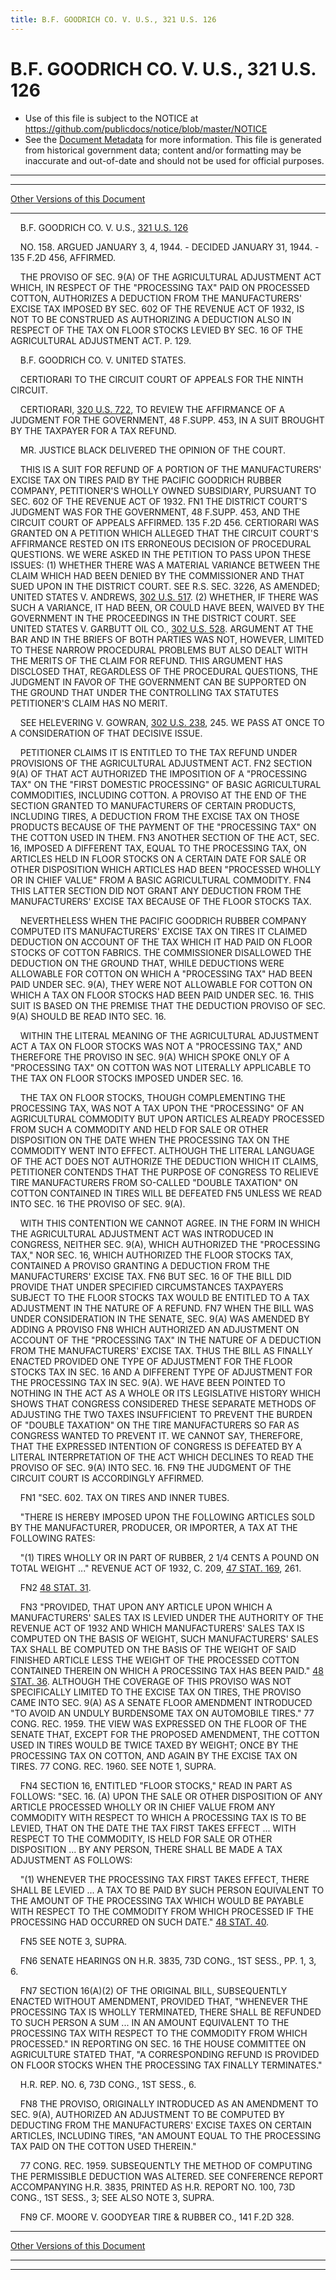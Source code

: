 ```yaml
---
title: B.F. GOODRICH CO. V. U.S., 321 U.S. 126
---
```


# B.F. GOODRICH CO. V. U.S., 321 U.S. 126

* Use of this file is subject to the NOTICE at https://github.com/publicdocs/notice/blob/master/NOTICE
* See the [Document Metadata](../../../index.md) for more information.
  This file is generated from historical government data; content and/or formatting may be inaccurate and out-of-date and should not be used for official purposes.

----------
----------

[Other Versions of this Document](https://publicdocs.github.io/go/links?ns=uslm-x&ref=%2Fus%2Fcourts%2Fscotus%2FusReporter%2F321%2F126)

----------

    B.F. GOODRICH CO. V. U.S., [321 U.S. 126][/us/courts/scotus/usReporter/321/126]

    NO. 158.  ARGUED JANUARY 3, 4, 1944.  - DECIDED JANUARY 31, 1944.  - 135 F.2D 456, AFFIRMED.

    THE PROVISO OF SEC. 9(A) OF THE AGRICULTURAL ADJUSTMENT ACT WHICH, IN RESPECT OF THE "PROCESSING TAX" PAID ON PROCESSED COTTON, AUTHORIZES A DEDUCTION FROM THE MANUFACTURERS' EXCISE TAX IMPOSED BY SEC. 602 OF THE REVENUE ACT OF 1932, IS NOT TO BE CONSTRUED AS AUTHORIZING A DEDUCTION ALSO IN RESPECT OF THE TAX ON FLOOR STOCKS LEVIED BY SEC. 16 OF THE AGRICULTURAL ADJUSTMENT ACT.  P. 129.

    B.F. GOODRICH CO. V. UNITED STATES.

    CERTIORARI TO THE CIRCUIT COURT OF APPEALS FOR THE NINTH CIRCUIT.

    CERTIORARI, [320 U.S. 722][/us/courts/scotus/usReporter/320/722], TO REVIEW THE AFFIRMANCE OF A JUDGMENT FOR THE GOVERNMENT, 48 F.SUPP.  453, IN A SUIT BROUGHT BY THE TAXPAYER FOR A TAX REFUND.

    MR. JUSTICE BLACK DELIVERED THE OPINION OF THE COURT.

    THIS IS A SUIT FOR REFUND OF A PORTION OF THE MANUFACTURERS' EXCISE TAX ON TIRES PAID BY THE PACIFIC GOODRICH RUBBER COMPANY, PETITIONER'S WHOLLY OWNED SUBSIDIARY, PURSUANT TO SEC. 602 OF THE REVENUE ACT OF 1932.  FN1  THE DISTRICT COURT'S JUDGMENT WAS FOR THE GOVERNMENT, 48 F.SUPP.  453, AND THE CIRCUIT COURT OF APPEALS AFFIRMED.  135 F.2D 456.  CERTIORARI WAS GRANTED ON A PETITION WHICH ALLEGED THAT THE CIRCUIT COURT'S AFFIRMANCE RESTED ON ITS ERRONEOUS DECISION OF PROCEDURAL QUESTIONS.  WE WERE ASKED IN THE PETITION TO PASS UPON THESE ISSUES:  (1)  WHETHER THERE WAS A MATERIAL VARIANCE BETWEEN THE CLAIM WHICH HAD BEEN DENIED BY THE COMMISSIONER AND THAT SUED UPON IN THE DISTRICT COURT.  SEE R.S. SEC. 3226, AS AMENDED; UNITED STATES V. ANDREWS, [302 U.S. 517][/us/courts/scotus/usReporter/302/517].  (2)  WHETHER, IF THERE WAS SUCH A VARIANCE, IT HAD BEEN, OR COULD HAVE BEEN, WAIVED BY THE GOVERNMENT IN THE PROCEEDINGS IN THE DISTRICT COURT.  SEE UNITED STATES V. GARBUTT OIL CO., [302 U.S. 528][/us/courts/scotus/usReporter/302/528].  ARGUMENT AT THE BAR AND IN THE BRIEFS OF BOTH PARTIES WAS NOT, HOWEVER, LIMITED TO THESE NARROW PROCEDURAL PROBLEMS BUT ALSO DEALT WITH THE MERITS OF THE CLAIM FOR REFUND.  THIS ARGUMENT HAS DISCLOSED THAT, REGARDLESS OF THE PROCEDURAL QUESTIONS, THE JUDGMENT IN FAVOR OF THE GOVERNMENT CAN BE SUPPORTED ON THE GROUND THAT UNDER THE CONTROLLING TAX STATUTES PETITIONER'S CLAIM HAS NO MERIT.

    SEE HELEVERING V. GOWRAN, [302 U.S. 238][/us/courts/scotus/usReporter/302/238], 245.  WE PASS AT ONCE TO A CONSIDERATION OF THAT DECISIVE ISSUE.

    PETITIONER CLAIMS IT IS ENTITLED TO THE TAX REFUND UNDER PROVISIONS OF THE AGRICULTURAL ADJUSTMENT ACT.  FN2  SECTION 9(A) OF THAT ACT AUTHORIZED THE IMPOSITION OF A "PROCESSING TAX" ON THE "FIRST DOMESTIC PROCESSING" OF BASIC AGRICULTURAL COMMODITIES, INCLUDING COTTON.  A PROVISO AT THE END OF THE SECTION GRANTED TO MANUFACTURERS OF CERTAIN PRODUCTS, INCLUDING TIRES, A DEDUCTION FROM THE EXCISE TAX ON THOSE PRODUCTS BECAUSE OF THE PAYMENT OF THE "PROCESSING TAX" ON THE COTTON USED IN THEM.  FN3  ANOTHER SECTION OF THE ACT, SEC. 16, IMPOSED A DIFFERENT TAX, EQUAL TO THE PROCESSING TAX, ON ARTICLES HELD IN FLOOR STOCKS ON A CERTAIN DATE FOR SALE OR OTHER DISPOSITION WHICH ARTICLES HAD BEEN "PROCESSED WHOLLY OR IN CHIEF VALUE" FROM A BASIC AGRICULTURAL COMMODITY.  FN4  THIS LATTER SECTION DID NOT GRANT ANY DEDUCTION FROM THE MANUFACTURERS' EXCISE TAX BECAUSE OF THE FLOOR STOCKS TAX.

    NEVERTHELESS WHEN THE PACIFIC GOODRICH RUBBER COMPANY COMPUTED ITS MANUFACTURERS' EXCISE TAX ON TIRES IT CLAIMED DEDUCTION ON ACCOUNT OF THE TAX WHICH IT HAD PAID ON FLOOR STOCKS OF COTTON FABRICS.  THE COMMISSIONER DISALLOWED THE DEDUCTION ON THE GROUND THAT, WHILE DEDUCTIONS WERE ALLOWABLE FOR COTTON ON WHICH A "PROCESSING TAX" HAD BEEN PAID UNDER SEC. 9(A), THEY WERE NOT ALLOWABLE FOR COTTON ON WHICH A TAX ON FLOOR STOCKS HAD BEEN PAID UNDER SEC. 16.  THIS SUIT IS BASED ON THE PREMISE THAT THE DEDUCTION PROVISO OF SEC. 9(A) SHOULD BE READ INTO SEC. 16.

    WITHIN THE LITERAL MEANING OF THE AGRICULTURAL ADJUSTMENT ACT A TAX ON FLOOR STOCKS WAS NOT A "PROCESSING TAX," AND THEREFORE THE PROVISO IN SEC. 9(A) WHICH SPOKE ONLY OF A "PROCESSING TAX" ON COTTON WAS NOT LITERALLY APPLICABLE TO THE TAX ON FLOOR STOCKS IMPOSED UNDER SEC. 16.

    THE TAX ON FLOOR STOCKS, THOUGH COMPLEMENTING THE PROCESSING TAX, WAS NOT A TAX UPON THE "PROCESSING" OF AN AGRICULTURAL COMMODITY BUT UPON ARTICLES ALREADY PROCESSED FROM SUCH A COMMODITY AND HELD FOR SALE OR OTHER DISPOSITION ON THE DATE WHEN THE PROCESSING TAX ON THE COMMODITY WENT INTO EFFECT.  ALTHOUGH THE LITERAL LANGUAGE OF THE ACT DOES NOT AUTHORIZE THE DEDUCTION WHICH IT CLAIMS, PETITIONER CONTENDS THAT THE PURPOSE OF CONGRESS TO RELIEVE TIRE MANUFACTURERS FROM SO-CALLED "DOUBLE TAXATION" ON COTTON CONTAINED IN TIRES WILL BE DEFEATED  FN5 UNLESS WE READ INTO SEC. 16 THE PROVISO OF SEC. 9(A).

    WITH THIS CONTENTION WE CANNOT AGREE.  IN THE FORM IN WHICH THE AGRICULTURAL ADJUSTMENT ACT WAS INTRODUCED IN CONGRESS, NEITHER SEC. 9(A), WHICH AUTHORIZED THE "PROCESSING TAX," NOR SEC. 16, WHICH AUTHORIZED THE FLOOR STOCKS TAX, CONTAINED A PROVISO GRANTING A DEDUCTION FROM THE MANUFACTURERS' EXCISE TAX.  FN6  BUT SEC. 16 OF THE BILL DID PROVIDE THAT UNDER SPECIFIED CIRCUMSTANCES TAXPAYERS SUBJECT TO THE FLOOR STOCKS TAX WOULD BE ENTITLED TO A TAX ADJUSTMENT IN THE NATURE OF A REFUND.  FN7  WHEN THE BILL WAS UNDER CONSIDERATION IN THE SENATE, SEC. 9(A) WAS AMENDED BY ADDING A PROVISO  FN8  WHICH AUTHORIZED AN ADJUSTMENT ON ACCOUNT OF THE "PROCESSING TAX" IN THE NATURE OF A DEDUCTION FROM THE MANUFACTURERS' EXCISE TAX.  THUS THE BILL AS FINALLY ENACTED PROVIDED ONE TYPE OF ADJUSTMENT FOR THE FLOOR STOCKS TAX IN SEC. 16 AND A DIFFERENT TYPE OF ADJUSTMENT FOR THE PROCESSING TAX IN SEC. 9(A).  WE HAVE BEEN POINTED TO NOTHING IN THE ACT AS A WHOLE OR ITS LEGISLATIVE HISTORY WHICH SHOWS THAT CONGRESS CONSIDERED THESE SEPARATE METHODS OF ADJUSTING THE TWO TAXES INSUFFICIENT TO PREVENT THE BURDEN OF "DOUBLE TAXATION" ON THE TIRE MANUFACTURERS SO FAR AS CONGRESS WANTED TO PREVENT IT.  WE CANNOT SAY, THEREFORE, THAT THE EXPRESSED INTENTION OF CONGRESS IS DEFEATED BY A LITERAL INTERPRETATION OF THE ACT WHICH DECLINES TO READ THE PROVISO OF SEC. 9(A) INTO SEC. 16.  FN9  THE JUDGMENT OF THE CIRCUIT COURT IS ACCORDINGLY AFFIRMED.

    FN1  "SEC.  602.  TAX ON TIRES AND INNER TUBES.

    "THERE IS HEREBY IMPOSED UPON THE FOLLOWING ARTICLES SOLD BY THE MANUFACTURER, PRODUCER, OR IMPORTER, A TAX AT THE FOLLOWING RATES:

    "(1)  TIRES WHOLLY OR IN PART OF RUBBER, 2 1/4 CENTS A POUND ON TOTAL WEIGHT  ..."  REVENUE ACT OF 1932, C. 209, [47 STAT. 169][/us/stat/47/169], 261.

    FN2  [48 STAT. 31][/us/stat/48/31].

    FN3  "PROVIDED, THAT UPON ANY ARTICLE UPON WHICH A MANUFACTURERS' SALES TAX IS LEVIED UNDER THE AUTHORITY OF THE REVENUE ACT OF 1932 AND WHICH MANUFACTURERS' SALES TAX IS COMPUTED ON THE BASIS OF WEIGHT, SUCH MANUFACTURERS' SALES TAX SHALL BE COMPUTED ON THE BASIS OF THE WEIGHT OF SAID FINISHED ARTICLE LESS THE WEIGHT OF THE PROCESSED COTTON CONTAINED THEREIN ON WHICH A PROCESSING TAX HAS BEEN PAID."  [48 STAT. 36][/us/stat/48/36].  ALTHOUGH THE COVERAGE OF THIS PROVISO WAS NOT SPECIFICALLY LIMITED TO THE EXCISE TAX ON TIRES, THE PROVISO CAME INTO SEC. 9(A) AS A SENATE FLOOR AMENDMENT INTRODUCED "TO AVOID AN UNDULY BURDENSOME TAX ON AUTOMOBILE TIRES."  77 CONG. REC. 1959.  THE VIEW WAS EXPRESSED ON THE FLOOR OF THE SENATE THAT, EXCEPT FOR THE PROPOSED AMENDMENT, THE COTTON USED IN TIRES WOULD BE TWICE TAXED BY WEIGHT; ONCE BY THE PROCESSING TAX ON COTTON, AND AGAIN BY THE EXCISE TAX ON TIRES.  77 CONG. REC. 1960.  SEE NOTE 1, SUPRA.

    FN4  SECTION 16, ENTITLED "FLOOR STOCKS," READ IN PART AS FOLLOWS: "SEC.  16.  (A) UPON THE SALE OR OTHER DISPOSITION OF ANY ARTICLE PROCESSED WHOLLY OR IN CHIEF VALUE FROM ANY COMMODITY WITH RESPECT TO WHICH A PROCESSING TAX IS TO BE LEVIED, THAT ON THE DATE THE TAX FIRST TAKES EFFECT ...  WITH RESPECT TO THE COMMODITY, IS HELD FOR SALE OR OTHER DISPOSITION  ... BY ANY PERSON, THERE SHALL BE MADE A TAX ADJUSTMENT AS FOLLOWS:

    "(1)  WHENEVER THE PROCESSING TAX FIRST TAKES EFFECT, THERE SHALL BE LEVIED  ...  A TAX TO BE PAID BY SUCH PERSON EQUIVALENT TO THE AMOUNT OF THE PROCESSING TAX WHICH WOULD BE PAYABLE WITH RESPECT TO THE COMMODITY FROM WHICH PROCESSED IF THE PROCESSING HAD OCCURRED ON SUCH DATE."  [48 STAT. 40][/us/stat/48/40].

    FN5  SEE NOTE 3, SUPRA.

    FN6  SENATE HEARINGS ON H.R. 3835, 73D CONG., 1ST SESS., PP. 1, 3, 6.

    FN7  SECTION 16(A)(2) OF THE ORIGINAL BILL, SUBSEQUENTLY ENACTED WITHOUT AMENDMENT, PROVIDED THAT, "WHENEVER THE PROCESSING TAX IS WHOLLY TERMINATED, THERE SHALL BE REFUNDED TO SUCH PERSON A SUM  ... IN AN AMOUNT EQUIVALENT TO THE PROCESSING TAX WITH RESPECT TO THE COMMODITY FROM WHICH PROCESSED."  IN REPORTING ON SEC. 16 THE HOUSE COMMITTEE ON AGRICULTURE STATED THAT, "A CORRESPONDING REFUND IS PROVIDED ON FLOOR STOCKS WHEN THE PROCESSING TAX FINALLY TERMINATES."

    H.R. REP. NO. 6, 73D CONG., 1ST SESS., 6.

    FN8  THE PROVISO, ORIGINALLY INTRODUCED AS AN AMENDMENT TO SEC. 9(A), AUTHORIZED AN ADJUSTMENT TO BE COMPUTED BY DEDUCTING FROM THE MANUFACTURERS' EXCISE TAXES ON CERTAIN ARTICLES, INCLUDING TIRES, "AN AMOUNT EQUAL TO THE PROCESSING TAX PAID ON THE COTTON USED THEREIN."

    77 CONG. REC. 1959.  SUBSEQUENTLY THE METHOD OF COMPUTING THE PERMISSIBLE DEDUCTION WAS ALTERED.  SEE CONFERENCE REPORT ACCOMPANYING H.R. 3835, PRINTED AS H.R. REPORT NO. 100, 73D CONG., 1ST SESS., 3; SEE ALSO NOTE 3, SUPRA.

    FN9  CF. MOORE V. GOODYEAR TIRE & RUBBER CO., 141 F.2D 328.

----------

[Other Versions of this Document](https://publicdocs.github.io/go/links?ns=uslm-x&ref=%2Fus%2Fcourts%2Fscotus%2FusReporter%2F321%2F126)

----------
----------

[/us/courts/scotus/usReporter/321/126]: https://publicdocs.github.io/go/links?ns=uslm-x&ref=%2Fus%2Fcourts%2Fscotus%2FusReporter%2F321%2F126
[/us/courts/scotus/usReporter/320/722]: https://publicdocs.github.io/go/links?ns=uslm-x&ref=%2Fus%2Fcourts%2Fscotus%2FusReporter%2F320%2F722
[/us/courts/scotus/usReporter/302/517]: https://publicdocs.github.io/go/links?ns=uslm-x&ref=%2Fus%2Fcourts%2Fscotus%2FusReporter%2F302%2F517
[/us/courts/scotus/usReporter/302/528]: https://publicdocs.github.io/go/links?ns=uslm-x&ref=%2Fus%2Fcourts%2Fscotus%2FusReporter%2F302%2F528
[/us/courts/scotus/usReporter/302/238]: https://publicdocs.github.io/go/links?ns=uslm-x&ref=%2Fus%2Fcourts%2Fscotus%2FusReporter%2F302%2F238
[/us/stat/47/169]: https://publicdocs.github.io/go/links?ns=uslm&ref=%2Fus%2Fstat%2F47%2F169
[/us/stat/48/31]: https://publicdocs.github.io/go/links?ns=uslm&ref=%2Fus%2Fstat%2F48%2F31
[/us/stat/48/36]: https://publicdocs.github.io/go/links?ns=uslm&ref=%2Fus%2Fstat%2F48%2F36
[/us/stat/48/40]: https://publicdocs.github.io/go/links?ns=uslm&ref=%2Fus%2Fstat%2F48%2F40


